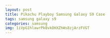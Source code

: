 ```yaml
---
layout: post
title: Pikachu Playboy Samsung Galaxy S9 Case
tags: samsung galaxy s9
categories: samsung
img: 1iVpG1hlawrPk8vkOHXZhWs8zjArzFVGT
---
```

